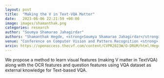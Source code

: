 ```yaml
---
layout: post
title:  "Making the V in Text-VQA Matter"
date:   2023-06-06 22:21:59 +00:00
image: images/shamanthak.png
categories: research
author: "Soumya Shamarao Jahagirdar"
authors: "Shamanthak Hegde, <strong>Soumya Shamarao Jahagirdar</strong>, Shankar Gangisetty"
venue: "Conference on Computer Vision and Pattern Recognition <strong> (CVPR) </strong> Workshops, ODRUM"
arxiv: https://openaccess.thecvf.com/content/CVPR2023W/O-DRUM/html/Hegde_Making_the_V_in_Text-VQA_Matter_CVPRW_2023_paper.html
---
```

We propose a method to learn visual features (making V matter in TextVQA) along with the OCR features and question features using VQA dataset as external knowledge for Text-based VQA.